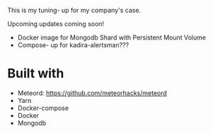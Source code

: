This is my tuning- up for my company's case.

Upcoming updates coming soon!
- Docker image for Mongodb Shard with Persistent Mount Volume
- Compose- up for kadira-alertsman???



# Built with #
- Meteord: https://github.com/meteorhacks/meteord
- Yarn
- Docker-compose
- Docker
- Mongodb